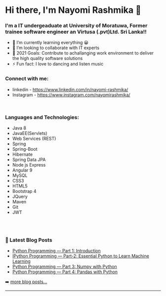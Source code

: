 # Hi there, I'm Nayomi Rashmika 👋


### I'm a IT undergeaduate at University of Moratuwa, Former trainee software engineer an Virtusa (.pvt)Ltd. Sri Lanka!!

- 🌱 I’m currently learning everything 😀
- 👯 I’m looking to collaborate with IT experts
- 🥅 2021 Goals: Contribute to achallanging work environment to deliver the high quality software solutions
- ⚡ Fun fact: I love to dancing and listen music



### Connect with me:

* linkedin - https://www.linkedin.com/in/nayomi-rashmika/
* Instagram - https://www.instagram.com/nayomirashmika/

<br />


### Languages and Technologies:

* Java 8 
* JavaEE(Servlets) 
* Web Services (REST)
* Spring
* Spring-Boot
* Hibernate
* Spring Data JPA
* Node js Express
* Angular 9
* MySQL
* CSS3 
* HTML5
* Bootstrap 4
* JQuery
* Maven
* Git
* JWT

<br />
<br />


### 📕 Latest Blog Posts

<!-- BLOG-POST-LIST:START -->
- [Python Programming — Part 1: Introduction](https://medium.com/@nayomirashmika/python-programming-part-1-introduction-7650793fee45)
- [lPython Programming — Part-2: Essential Python to Learn Machine Learning](https://medium.com/analytics-vidhya/python-programming-part-2-essential-python-to-learn-machine-learning-fdca89bf26f2)
- [Python Programming — Part 3: Numpy with Python](https://medium.com/analytics-vidhya/python-programming-part-2-numpy-with-python-790d9e10bfff)
- [Python Programming — Part 4: Pandas with Python](https://medium.com/analytics-vidhya/python-programming-part-4-pandas-with-python-947871ceb868)

<!-- BLOG-POST-LIST:END -->

➡️ [more blog posts...](https://medium.com/@nayomirashmika)

---
